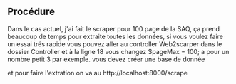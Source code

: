 

## Procédure

Dans le cas actuel, j'ai fait le scraper pour 100 page de la SAQ, ça prend beaucoup de temps pour extraite 
toutes les données, si vous voulez faire un essai trés rapide vous pouvez aller au controller Web2scarper dans le dossier Controller et à la ligne 18 vous changez   $pageMax = 100; a pour un nombre petit 3 par exemple.
vous devez créer  une base de donnée 

et pour faire l'extration on va au  http://localhost:8000/scrape

 


